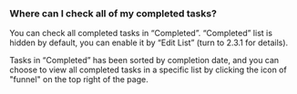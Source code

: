 ### Where can I check all of my completed tasks?
You can check all completed tasks in “Completed”. “Completed” list is hidden by default, you can enable it by “Edit List” (turn to 2.3.1 for details).

Tasks in “Completed” has been sorted by completion date, and you can choose to view all completed tasks in a specific list by clicking the icon of "funnel" on the top right of the page.

